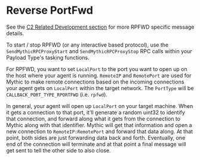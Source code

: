 # Reverse PortFwd

See the [C2 Related Development section](../c2-related-development/c2-profile-code/agent-side-coding/rpfwd.md) for more RPFWD specific message details.

To start / stop RPFWD (or any interactive based protocol), use the `SendMythicRPCProxyStart` and `SendMythicRPCProxyStop` RPC calls within your Payload Type's tasking functions.

For RPFWD, you want to set `LocalPort` to the port you want to open up on the host where your agent is running. `RemoteIP` and `RemotePort` are used for Mythic to make remote connections based on the incoming connections your agent gets on `LocalPort` within the target network. The `PortType` will be `CALLBACK_PORT_TYPE_RPORTFWD` (i.e. `rpfwd`).

In general, your agent will open up `LocalPort` on your target machine. When it gets a connection to that port, it'll generate a random uint32 to identify that connection, and forward along what it gets from the connection to Mythic along with that identifier. Mythic will get that information and open a new connection to `RemoteIP:RemotePort` and forward that data along. At that point, both sides are just forwarding data back and forth. Eventually, one end of the connection will terminate and at that point a final message will get sent to tell the other side to also close.
